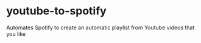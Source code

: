 # youtube-to-spotify
Automates Spotify to create an automatic playlist from Youtube videos that you like

